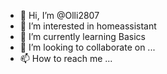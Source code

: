 - 👋 Hi, I’m @Olli2807
- 👀 I’m interested in homeassistant
- 🌱 I’m currently learning Basics
- 💞️ I’m looking to collaborate on ...
- 📫 How to reach me ...

<!---
Olli2807/Olli2807 is a ✨ special ✨ repository because its `README.md` (this file) appears on your GitHub profile.
You can click the Preview link to take a look at your changes.
--->
